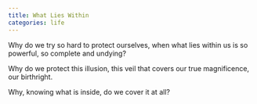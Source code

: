 ```yaml
---
title: What Lies Within
categories: life
---
```

Why do we try so hard to protect ourselves,
when what lies within us
is so powerful,
so complete
and undying?

Why do we protect this illusion,
this veil
that covers our true magnificence,
our birthright.

Why, knowing what is inside,
do we cover it at all?

